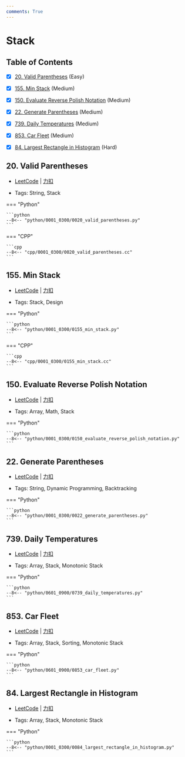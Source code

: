 ```yaml
---
comments: True
---
```


# Stack

## Table of Contents

- [x] [20. Valid Parentheses](#20-valid-parentheses) (Easy)
- [x] [155. Min Stack](#155-min-stack) (Medium)
- [x] [150. Evaluate Reverse Polish Notation](#150-evaluate-reverse-polish-notation) (Medium)
- [x] [22. Generate Parentheses](#22-generate-parentheses) (Medium)
- [x] [739. Daily Temperatures](#739-daily-temperatures) (Medium)
- [x] [853. Car Fleet](#853-car-fleet) (Medium)
- [x] [84. Largest Rectangle in Histogram](#84-largest-rectangle-in-histogram) (Hard)


## 20. Valid Parentheses

-    [LeetCode](https://leetcode.com/problems/valid-parentheses/) | [力扣](https://leetcode.cn/problems/valid-parentheses/)

-   Tags: String, Stack

=== "Python"

    ```python
    --8<-- "python/0001_0300/0020_valid_parentheses.py"
    ```

=== "CPP"

    ```cpp
    --8<-- "cpp/0001_0300/0020_valid_parentheses.cc"
    ```



## 155. Min Stack

-    [LeetCode](https://leetcode.com/problems/min-stack/) | [力扣](https://leetcode.cn/problems/min-stack/)

-   Tags: Stack, Design

=== "Python"

    ```python
    --8<-- "python/0001_0300/0155_min_stack.py"
    ```

=== "CPP"

    ```cpp
    --8<-- "cpp/0001_0300/0155_min_stack.cc"
    ```



## 150. Evaluate Reverse Polish Notation

-    [LeetCode](https://leetcode.com/problems/evaluate-reverse-polish-notation/) | [力扣](https://leetcode.cn/problems/evaluate-reverse-polish-notation/)

-   Tags: Array, Math, Stack

=== "Python"

    ```python
    --8<-- "python/0001_0300/0150_evaluate_reverse_polish_notation.py"
    ```



## 22. Generate Parentheses

-    [LeetCode](https://leetcode.com/problems/generate-parentheses/) | [力扣](https://leetcode.cn/problems/generate-parentheses/)

-   Tags: String, Dynamic Programming, Backtracking

=== "Python"

    ```python
    --8<-- "python/0001_0300/0022_generate_parentheses.py"
    ```



## 739. Daily Temperatures

-    [LeetCode](https://leetcode.com/problems/daily-temperatures/) | [力扣](https://leetcode.cn/problems/daily-temperatures/)

-   Tags: Array, Stack, Monotonic Stack

=== "Python"

    ```python
    --8<-- "python/0601_0900/0739_daily_temperatures.py"
    ```



## 853. Car Fleet

-    [LeetCode](https://leetcode.com/problems/car-fleet/) | [力扣](https://leetcode.cn/problems/car-fleet/)

-   Tags: Array, Stack, Sorting, Monotonic Stack

=== "Python"

    ```python
    --8<-- "python/0601_0900/0853_car_fleet.py"
    ```



## 84. Largest Rectangle in Histogram

-    [LeetCode](https://leetcode.com/problems/largest-rectangle-in-histogram/) | [力扣](https://leetcode.cn/problems/largest-rectangle-in-histogram/)

-   Tags: Array, Stack, Monotonic Stack

=== "Python"

    ```python
    --8<-- "python/0001_0300/0084_largest_rectangle_in_histogram.py"
    ```
